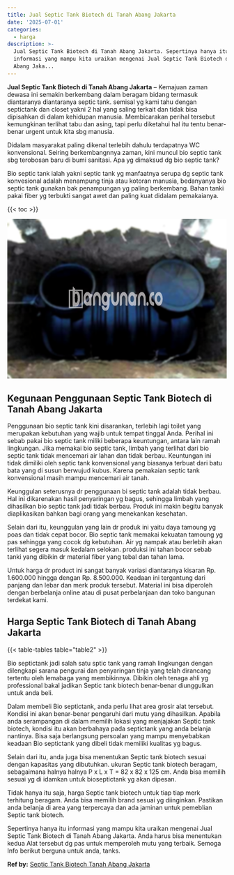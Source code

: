 ```yaml
---
title: Jual Septic Tank Biotech di Tanah Abang Jakarta
date: '2025-07-01'
categories:
  - harga
description: >-
  Jual Septic Tank Biotech di Tanah Abang Jakarta. Sepertinya hanya itu
  informasi yang mampu kita uraikan mengenai Jual Septic Tank Biotech di Tanah
  Abang Jaka...
---
```


**Jual Septic Tank Biotech di Tanah Abang Jakarta** – Kemajuan zaman dewasa ini semakin berkembang dalam beragam bidang termasuk diantaranya diantaranya septic tank. semisal yg kami tahu dengan septictank dan closet yakni 2 hal yang saling terkait dan tidak bisa dipisahkan di dalam kehidupan manusia. Membicarakan perihal tersebut kemungkinan terlihat tabu dan asing, tapi perlu diketahui hal itu tentu benar-benar urgent untuk kita sbg manusia.

Didalam masyarakat paling dikenal terlebih dahulu terdapatnya WC konvensional. Seiring berkembangnnya zaman, kini muncul bio septic tank sbg terobosan baru di bumi sanitasi. Apa yg dimaksud dg bio septic tank?

Bio septic tank ialah yakni septic tank yg manfaatnya serupa dg septic tank konvesional adalah menampung tinja atau kotoran manusia, bedanyanya bio septic tank gunakan bak penampungan yg paling berkembang. Bahan tanki pakai fiber yg terbukti sangat awet dan paling kuat didalam pemakaianya.

{{< toc >}}

![Jual Septic Tank Biotech di Tanah Abang Jakarta](/images/jual-bio-septictank-29.png)

## Kegunaan Penggunaan Septic Tank Biotech di Tanah Abang Jakarta

Penggunaan bio septic tank kini disarankan, terlebih lagi toilet yang merupakan kebutuhan yang wajib untuk tempat tinggal Anda. Perihal ini sebab pakai bio septic tank miliki beberapa keuntungan, antara lain ramah lingkungan. Jika memakai bio septic tank, limbah yang terlihat dari bio septic tank tidak mencemari air lahan dan tidak berbau. Keuntungan ini tidak dimiliki oleh septic tank konvensional yang biasanya terbuat dari batu bata yang di susun berwujud kubus. Karena pemakaian septic tank konvensional masih mampu mencemari air tanah.

Keunggulan seterusnya dr penggunaan bi septic tank adalah tidak berbau. Hal ini dikarenakan hasil penyaringan yg bagus, sehingga limbah yang dihasilkan bio septic tank jadi tidak berbau. Produk ini makin begitu banyak diaplikasikan bahkan bagi orang yang menekankan kesehatan.

Selain dari itu, keunggulan yang lain dr produk ini yaitu daya tamoung yg poas dan tidak cepat bocor. Bio septic tank memakai kekuatan tamoung yg pas sehingga yang cocok dg kebutuhan. Air yg nampak atau berlebih akan terlihat segera masuk kedalam selokan. produksi ini tahan bocor sebab tanki yang dibikin dr material fiber yang tebal dan tahan lama.

Untuk harga dr product ini sangat banyak variasi diantaranya kisaran Rp. 1.600.000 hingga dengan Rp. 8.500.000. Keadaan ini tergantung dari panjang dan lebar dan merk produk tersebut. Material ini bisa diperoleh dengan berbelanja online atau di pusat perbelanjaan dan toko bangunan terdekat kami.

## Harga Septic Tank Biotech di Tanah Abang Jakarta

{{< table-tables table="table2" >}}

Bio septictank jadi salah satu sptic tank yang ramah lingkungan dengan dilengkapi sarana pengurai dan penyaringan tinja yang telah dirancang tertentu oleh lemabaga yang membikinnya. Dibikin oleh tenaga ahli yg professional bakal jadikan Septic tank biotech benar-benar diunggulkan untuk anda beli.

Dalam membeli Bio septictank, anda perlu lihat area grosir alat tersebut. Kondisi ini akan benar-benar pengaruhi dari mutu yang dihasilkan. Apabila anda serampangan di dalam memilih lokasi yang menjajakan Septic tank biotech, kondisi itu akan berbahaya pada septictank yang anda belanja nantinya. Bisa saja berlangsung persoalan yang mampu menyebabkan keadaan Bio septictank yang dibeli tidak memiliki kualitas yg bagus.

Selain dari itu, anda juga bisa menentukan Septic tank biotech sesuai dengan kapasitas yang dibutuhkan. ukuran Septic tank biotech beragam, sebagaimana halnya halnya P x L x T = 82 x 82 x 125 cm. Anda bisa memilih sesuai yg di idamkan untuk bioseptictank yg akan dipesan.

Tidak hanya itu saja, harga Septic tank biotech untuk tiap tiap merk terhitung beragam. Anda bisa memilih brand sesuai yg diinginkan. Pastikan anda belanja di area yang terpercaya dan ada jaminan untuk pemeblian Septic tank biotech.

Sepertinya hanya itu informasi yang mampu kita uraikan mengenai Jual Septic Tank Biotech di Tanah Abang Jakarta. Anda harus bisa menentukan kedua Alat tersebut dg pas untuk memperoleh mutu yang terbaik. Semoga Info berikut berguna untuk anda, tanks.

**Ref by:** [Septic Tank Biotech Tanah Abang Jakarta](https://id.wikipedia.org/wiki/Septic)
